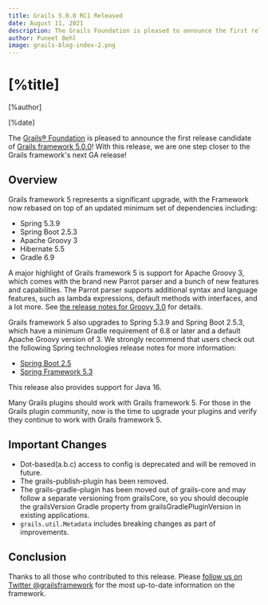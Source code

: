 ```yaml
---
title: Grails 5.0.0 RC1 Released
date: August 11, 2021
description: The Grails Foundation is pleased to announce the first release candidate of Grails framework 5.0.0.
author: Puneet Behl
image: grails-blog-index-2.png
---
```


# [%title]

[%author]

[%date]

The [Grails® Foundation](https://grails.org/foundation/index.html) is pleased to announce the first release candidate of [Grails framework 5.0.0](https://github.com/grails/grails-core/releases/tag/v5.0.0.RC1)! With this release, we are one step closer to the Grails framework's next GA release!

## Overview

Grails framework 5 represents a significant upgrade, with the Framework now rebased on top of an updated minimum set of dependencies including:

- Spring 5.3.9
- Spring Boot 2.5.3
- Apache Groovy 3
- Hibernate 5.5
- Gradle 6.9

A major highlight of Grails framework 5 is support for Apache Groovy 3, which comes with the brand new Parrot parser and a bunch of new features and capabilities. The Parrot parser supports additional syntax and language features, such as lambda expressions, default methods with interfaces, and a lot more. See [the release notes for Groovy 3.0](https://groovy-lang.org/releasenotes/groovy-3.0.html#releasenotes) for details.

Grails framework 5 also upgrades to Spring 5.3.9 and Spring Boot 2.5.3, which have a minimum Gradle requirement of 6.8 or later and a default Apache Groovy version of 3. We strongly recommend that users check out the following Spring technologies release notes for more information: 

- [Spring Boot 2.5](https://github.com/spring-projects/spring-boot/wiki/Spring-Boot-2.5-Release-Notes)
- [Spring Framework 5.3](https://github.com/spring-projects/spring-framework/wiki/Upgrading-to-Spring-Framework-5.x#upgrading-to-version-53)

This release also provides support for Java 16.

Many Grails plugins should work with Grails framework 5. For those in the Grails plugin community, now is the time to upgrade your plugins and verify they continue to work with Grails framework 5.

## Important Changes

- Dot-based(a.b.c) access to config is deprecated and will be removed in future.
- The grails-publish-plugin has been removed.
- The grails-gradle-plugin has been moved out of grails-core and may follow a separate versioning from grailsCore, so you should decouple the grailsVersion Gradle property from grailsGradlePluginVersion in existing applications.
- `grails.util.Metadata` includes breaking changes as part of improvements.  

## Conclusion

Thanks to all those who contributed to this release. Please [follow us on Twitter @grailsframework](https://twitter.com/grailsframework) for the most up-to-date information on the framework. 
